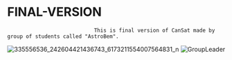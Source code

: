 # FINAL-VERSION
                                This is final version of CanSat made by group of students called "AstroBem".


![335556536_242604421436743_6173211554007564831_n](https://user-images.githubusercontent.com/123631912/224996270-f45fc770-c865-4e0f-9868-52e854317c51.jpg)
![GroupLeader](https://user-images.githubusercontent.com/123631912/224996277-1c3dbeb7-a234-40ef-9b82-1f22bc19eadc.jpg)
